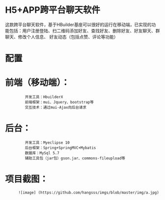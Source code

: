 # H5+APP跨平台聊天软件
这款跨平台聊天软件，基于HBuilder基座可以很好的运行在移动端，已实现的功能包括：用户注册登陆、扫二维码添加好友、查找好友、删除好友、好友聊天、群聊天、修改个人信息、 好友动态（包括点赞、评论等功能）
# 配置
# 前端（移动端）：
             开发工具：HbuilderX
             前端框架：mui、Jquery、bootstrap等
             交互技术：通过mui-Ajax向后台请求
# 后台：
             开发工具：Myeclipse 10
             后台框架：Spring+SpringMVC+Mybatis
             数据库：MySql 5.7
             辅助工具包（jar包）gson.jar、commons-fileupload等
             
# 项目截图：
          ![image] (https://github.com/hangsss/imgs/blob/master/img/a.jpg)
